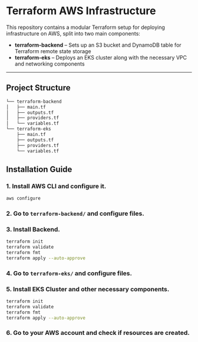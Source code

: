 # Terraform AWS Infrastructure

This repository contains a modular Terraform setup for deploying infrastructure on AWS, split into two main components:

- **terraform-backend** – Sets up an S3 bucket and DynamoDB table for Terraform remote state storage
- **terraform-eks** – Deploys an EKS cluster along with the necessary VPC and networking components

---

## Project Structure

```bash
└── terraform-backend
│   ├── main.tf
│   ├── outputs.tf
│   ├── providers.tf
│   └── variables.tf
└── terraform-eks
    ├── main.tf
    ├── outputs.tf
    ├── providers.tf
    └── variables.tf
```

## Installation Guide

### 1. Install AWS CLI and configure it.

```bash
aws configure
```

### 2. Go to ```terraform-backend/``` and configure files.

### 3. Install Backend.

```bash
terraform init
terraform validate
terraform fmt
terraform apply --auto-approve
```

### 4. Go to ```terraform-eks/``` and configure files.

### 5. Install EKS Cluster and other necessary components.

```bash
terraform init
terraform validate
terraform fmt
terraform apply --auto-approve
```

### 6. Go to your AWS account and check if resources are created.
